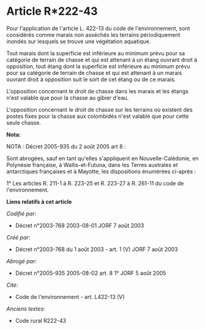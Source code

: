# Article R*222-43

Pour l'application de l'article L. 422-13 du code de l'environnement, sont considérés comme marais non asséchés les terrains
périodiquement inondés sur lesquels se trouve une végétation aquatique.

Tout marais dont la superficie est inférieure au minimum prévu pour sa catégorie de terrain de chasse et qui est attenant à
un étang ouvrant droit à opposition, tout étang dont la superficie est inférieure au minimum prévu pour sa catégorie de
terrain de chasse et qui est attenant à un marais ouvrant droit à opposition suit le sort de cet étang ou de ce marais.

L'opposition concernant le droit de chasse dans les marais et les étangs n'est valable que pour la chasse au gibier d'eau.

L'opposition concernant le droit de chasse sur les terrains où existent des postes fixes pour la chasse aux colombidés n'est
valable que pour cette seule chasse.

**Nota:**

NOTA : Décret 2005-935 du 2 août 2005 art 8 :

Sont abrogées, sauf en tant qu'elles s'appliquent en Nouvelle-Calédonie, en Polynésie française, à Wallis-et-Futuna, dans les
Terres australes et antarctiques françaises et à Mayotte, les dispositions énumérées ci-après :

1° Les articles R. 211-1 à R. 223-25 et R. 223-27 à R. 261-11 du code de l'environnement.

**Liens relatifs à cet article**

_Codifié par_:

  - Décret n°2003-768 2003-08-01 JORF 7 août 2003

_Créé par_:

  - Décret n°2003-768 du 1 août 2003 - art. 1 (V) JORF 7 août 2003

_Abrogé par_:

  - Décret n°2005-935 2005-08-02 art. 8 1° JORF 5 août 2005

_Cite_:

  - Code de l'environnement - art. L422-13 (V)

_Anciens textes_:

  - Code rural R222-43
